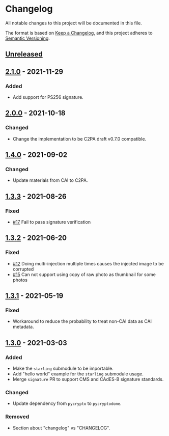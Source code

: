 # Changelog
All notable changes to this project will be documented in this file.

The format is based on [Keep a Changelog](https://keepachangelog.com/en/1.0.0/),
and this project adheres to [Semantic Versioning](https://semver.org/spec/v2.0.0.html).

## [Unreleased]

## [2.1.0] - 2021-11-29
### Added
- Add support for PS256 signature.

## [2.0.0] - 2021-10-18
### Changed
- Change the implementation to be C2PA draft v0.7.0 compatible.

## [1.4.0] - 2021-09-02
### Changed
- Update materials from CAI to C2PA.

## [1.3.3] - 2021-08-26
### Fixed
- [#17](https://github.com/numbersprotocol/starling-cai/issues/17) Fail to pass signature verification

## [1.3.2] - 2021-06-20
### Fixed
- [#12](https://github.com/numbersprotocol/starling-cai/issues/12) Doing multi-injection multiple times causes the injected image to be corrupted
- [#15](https://github.com/numbersprotocol/starling-cai/issues/15) Can not support using copy of raw photo as thumbnail for some photos

## [1.3.1] - 2021-05-19
### Fixed
- Workaround to reduce the probability to treat non-CAI data as CAI metadata.

## [1.3.0] - 2021-03-03
### Added
- Make the `starling` submodule to be importable.
- Add "hello world" example for the `starling` submodule usage.
- Merge `signature` PR to support CMS and CAdES-B signature standards.

### Changed
- Update dependency from `pycrypto` to `pycryptodome`.

### Removed
- Section about "changelog" vs "CHANGELOG".

[Unreleased]: https://github.com/numbersprotocol/starling-cai/compare/v2.1.0...HEAD
[2.1.0]: https://github.com/numbersprotocol/starling-cai/compare/v2.0.0...v2.1.0
[2.0.0]: https://github.com/numbersprotocol/starling-cai/compare/v1.4.0...v2.0.0
[1.4.0]: https://github.com/numbersprotocol/starling-cai/compare/v1.3.3...v1.4.0
[1.3.3]: https://github.com/numbersprotocol/starling-cai/compare/v1.3.2...v1.3.3
[1.3.2]: https://github.com/numbersprotocol/starling-cai/compare/v1.3.1...v1.3.2
[1.3.1]: https://github.com/numbersprotocol/starling-cai/compare/v1.3.0...v1.3.1
[1.3.0]: https://github.com/numbersprotocol/starling-cai/compare/v1.2.1...v1.3.0
[1.2.1]: https://github.com/numbersprotocol/starling-cai/compare/v1.2.0...v1.2.1
[1.2.0]: https://github.com/numbersprotocol/starling-cai/compare/v1.1.4...v1.2.0
[1.1.4]: https://github.com/numbersprotocol/starling-cai/compare/v1.1.3...v1.1.4
[1.1.3]: https://github.com/numbersprotocol/starling-cai/releases/tag/v1.1.3
